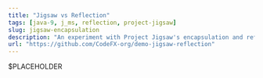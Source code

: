 ```yaml
---
title: "Jigsaw vs Reflection"
tags: [java-9, j_ms, reflection, project-jigsaw]
slug: jigsaw-encapsulation
description: "An experiment with Project Jigsaw's encapsulation and reflection"
url: "https://github.com/CodeFX-org/demo-jigsaw-reflection"
---
```


$PLACEHOLDER
